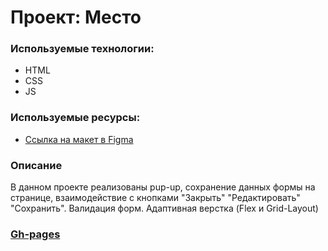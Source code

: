 # Проект: Место

### Используемые технологии:
* HTML
* CSS
* JS

### Используемые ресурсы:
* [Ссылка на макет в Figma](https://www.figma.com/file/2cn9N9jSkmxD84oJik7xL7/JavaScript.-Sprint-4?node-id=0%3A1)

### Описание

В данном проекте реализованы pup-up, сохранение данных формы на странице, взаимодействие с кнопками "Закрыть" "Редактировать" "Сохранить". Валидация форм. Адаптивная верстка (Flex и Grid-Layout)
### [Gh-pages](https://dardog.github.io/mesto/)